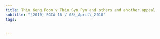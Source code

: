 ```yaml
---
title: Thio Keng Poon v Thio Syn Pyn and others and another appeal 
subtitle: "[2010] SGCA 16 / 08\_April\_2010"
tags:


---
```


